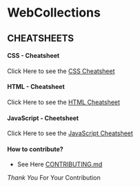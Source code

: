 # WebCollections
## CHEATSHEETS

#### CSS - Cheatsheet
Click Here to see the [CSS Cheatsheet](https://github.com/Slytherin33/WebCollections/blob/main/CSS%20Cheatsheet)

#### HTML - Cheatsheet
Click Here to see the [HTML Cheatsheet](https://github.com/Slytherin33/WebCollections/blob/main/HTML%20Cheatsheet)

#### JavaScript - Cheetsheet
Click Here to see the [JavaScript Cheatsheet](https://github.com/Slytherin33/WebCollections/blob/main/JavaScript_Cheatsheet.md)

#### How to contribute?
* See Here [CONTRIBUTING.md](https://github.com/Slytherin33/WebCollections/blob/main/Contributing.md)

_Thank You_ For Your Contribution
